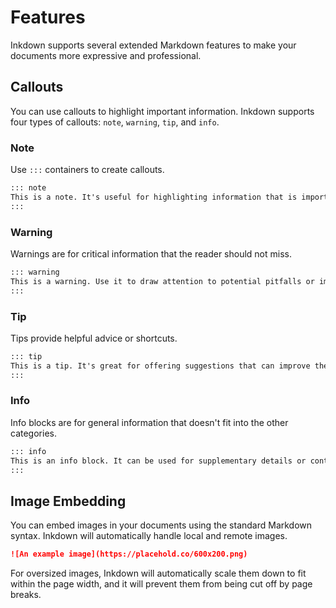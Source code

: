 # Features

Inkdown supports several extended Markdown features to make your documents more expressive and professional.

## Callouts

You can use callouts to highlight important information. Inkdown supports four types of callouts: `note`, `warning`, `tip`, and `info`.

### Note

Use `:::` containers to create callouts.

```markdown
::: note
This is a note. It's useful for highlighting information that is important but not critical.
:::
```

### Warning

Warnings are for critical information that the reader should not miss.

```markdown
::: warning
This is a warning. Use it to draw attention to potential pitfalls or important caveats.
:::
```

### Tip

Tips provide helpful advice or shortcuts.

```markdown
::: tip
This is a tip. It's great for offering suggestions that can improve the reader's workflow.
:::
```

### Info

Info blocks are for general information that doesn't fit into the other categories.

```markdown
::: info
This is an info block. It can be used for supplementary details or context.
:::
```

## Image Embedding

You can embed images in your documents using the standard Markdown syntax. Inkdown will automatically handle local and remote images.

```markdown
![An example image](https://placehold.co/600x200.png)
```

For oversized images, Inkdown will automatically scale them down to fit within the page width, and it will prevent them from being cut off by page breaks.
